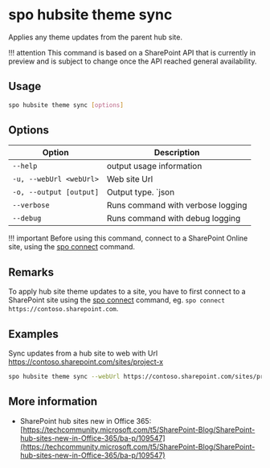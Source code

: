 # spo hubsite theme sync

Applies any theme updates from the parent hub site.

!!! attention
    This command is based on a SharePoint API that is currently in preview and is subject to change once the API reached general availability.

## Usage

```sh
spo hubsite theme sync [options]
```

## Options

Option|Description
------|-----------
`--help`|output usage information
`-u, --webUrl <webUrl>`|Web site Url
`-o, --output [output]`|Output type. `json|text`. Default `text`
`--verbose`|Runs command with verbose logging
`--debug`|Runs command with debug logging

!!! important
    Before using this command, connect to a SharePoint Online site, using the [spo connect](../connect.md) command.

## Remarks

To apply hub site theme updates to a site, you have to first connect to a SharePoint site using the [spo connect](../connect.md) command, eg. `spo connect https://contoso.sharepoint.com`.

## Examples

Sync updates from a hub site to web with Url https://contoso.sharepoint.com/sites/project-x

```sh
spo hubsite theme sync --webUrl https://contoso.sharepoint.com/sites/project-x
```

## More information

- SharePoint hub sites new in Office 365: [https://techcommunity.microsoft.com/t5/SharePoint-Blog/SharePoint-hub-sites-new-in-Office-365/ba-p/109547](https://techcommunity.microsoft.com/t5/SharePoint-Blog/SharePoint-hub-sites-new-in-Office-365/ba-p/109547)
